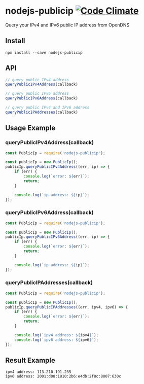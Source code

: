 # nodejs-publicip [![Code Climate](https://codeclimate.com/github/zulhilmizainuddin/nodejs-publicip/badges/gpa.svg)](https://codeclimate.com/github/zulhilmizainuddin/nodejs-publicip)
Query your IPv4 and IPv6 public IP address from OpenDNS

## Install

    npm install --save nodejs-publicip
    
## API

```javascript
// query public IPv4 address
queryPublicIPv4Address(callback)

// query public IPv6 address
queryPublicIPv6Address(callback)

// query public IPv4 and IPv6 address
queryPublicIPAddresses(callback)
```

## Usage Example

### queryPublicIPv4Address(callback)
```javascript
const PublicIp = require('nodejs-publicip');

const publicIp = new PublicIp();
publicIp.queryPublicIPv4Address((err, ip) => {
    if (err) {
        console.log(`error: ${err}`);
        return;
    }

    console.log(`ip address: ${ip}`);
});
```

### queryPublicIPv6Address(callback)
```javascript
const PublicIp = require('nodejs-publicip');

const publicIp = new PublicIp();
publicIp.queryPublicIPv6Address((err, ip) => {
    if (err) {
        console.log(`error: ${err}`);
        return;
    }

    console.log(`ip address: ${ip}`);
});
```

### queryPublicIPAddresses(callback)
```javascript
const PublicIp = require('nodejs-publicip');

const publicIp = new PublicIp();
publicIp.queryPublicIPAddresses((err, ipv4, ipv6) => {
    if (err) {
        console.log(`error: ${err}`);
        return;
    }

    console.log(`ipv4 address: ${ipv4}`);
    console.log(`ipv6 address: ${ipv6}`);
});
```

## Result Example

    ipv4 address: 113.210.191.235
    ipv6 address: 2001:d08:1810:2b6:e4db:2f8c:8007:630c
